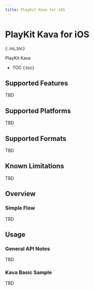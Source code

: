```yaml
---
title: PlayKit Kava for iOS
---
```


# PlayKit Kava for iOS

{:.no_toc}

PlayKit Kava

* TOC
{:toc}

## Supported Features  

TBD

## Supported Platforms  

TBD

## Supported Formats  

TBD

## Known Limitations  

TBD

## Overview  

### Simple Flow  

TBD

## Usage  

### General API Notes  

TBD
    


### Kava Basic Sample

TBD
